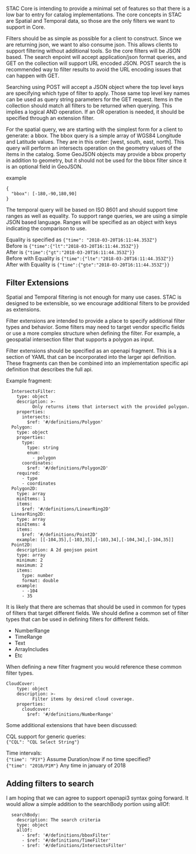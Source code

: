 STAC Core is intending to provide a minimal set of features so that there is a low bar to entry for catalog
implementations. The core concepts in STAC are Spatial and Temporal data, so those are the only filters we want
to support in Core.

Filters should be as simple as possible for a client to construct. Since we are returning json, we want to also
consume json. This allows clients to support filtering without additional tools. So the core filters will be 
JSON based. The search enpoint will accept application/json format queries, and GET on the collection will 
support URL encoded JSON. POST search the is recommended way to filter results to avoid the URL encoding 
issues that can happen with GET.

Searching using POST will accept a JSON object where the top level keys are specifying which type of filter
to apply. Those same top level key names can be used as query string parameters for the GET request. Items in the collection 
should match all filters to be returned when querying. This implies a logical AND operation. If
an OR operation is needed, it should be specified through an extension filter.

For the spatial query, we are starting with the simplest form for a client to generate: a bbox. The bbox query 
is a simple array of WGS84 Longitude and Latitude values. They are in this order: [west, south, east, north]. 
This query will perform an intersects operation on the geometry values of the items in the catalog. Some GeoJSON 
objects may provide a bbox property in addition to geometry, but it should not be used for the bbox filter since
it is an optional field in GeoJSON.

example
```
{
  "bbox": [-180,-90,180,90]
}
```

The temporal query will be based on ISO 8601 and should support time ranges as well as equality. To support range
queries, we are using a simple JSON based language. Ranges will be specified as an object with keys indicating the comparison to use.

Equality is specified as `{"time": "2018-03-20T16:11:44.353Z"}`  
Before is `{"time":{"lt":"2018-03-20T16:11:44.353Z"}}`  
After is `{"time":{"gt":"2018-03-20T16:11:44.353Z"}}`  
Before with Equality is `{"time":{"lte":"2018-03-20T16:11:44.353Z"}}`  
After with Equality is `{"time":{"gte":"2018-03-20T16:11:44.353Z"}}`  

Filter Extensions
-----------------

Spatial and Temporal filtering is not enough for many use cases. STAC is designed to be extensible, so we encourage additional filters to be provided as extensions.

Filter extensions are intended to provide a place to specify additional filter types and behavior. Some filters may need to target vendor specific fields or use a more complex structure when defining the filter. For example, a geospatial intersection filter that supports a polygon as input.

Filter extensions should be specified as an openapi fragment. This is a section of YAML that can be incorporated into the larger api definition. These fragments can then be combined into an implementation specific api definition that describes the full api.

Example fragment:
```
  IntersectsFilter:
    type: object
    description: >-
          Only returns items that intersect with the provided polygon.
    properties:
      intersects:
        $ref: '#/definitions/Polygon'
  Polygon:
    type: object
    properties:
      type:
        type: string
        enum:
          - polygon
      coordinates:
        $ref: '#/definitions/Polygon2D'
    required:
      - type
      - coordinates
  Polygon2D:
    type: array
    minItems: 1
    items:
      $ref: '#/definitions/LinearRing2D'
  LinearRing2D:
    type: array
    minItems: 4
    items:
      $ref: '#/definitions/Point2D'
    example: [[-104,35],[-103,35],[-103,34],[-104,34],[-104,35]]
  Point2D:
    description: A 2d geojson point
    type: array
    minimum: 2
    maximum: 2
    items:
      type: number
      format: double
    example:
      - -104
      - 35
```

It is likely that there are schemas that should be used in common for types of filters that target different fields. We should define a common set of filter types that can be used in defining filters for different fields.
- NumberRange
- TimeRange
- Text
- ArrayIncludes
- Etc

When defining a new filter fragment you would reference these common filter types.
```
CloudCover:
    type: object
    description: >-
          Filter items by desired cloud coverage.
    properties:
      cloudcover:
        $ref: '#/definitions/NumberRange'
```

Some additional extensions that have been discussed:

CQL support for generic queries:  
`{"CQL": "CQL Select String"}`

Time intervals:  
`{"time": "P1Y"}`  Assume Duration/now if no time specified?  
`{"time": "2018/P1M"}` Any time in january of 2018  


Adding filters to search
------------------------

I am hoping that we can agree to support openapi3 syntax going forward. It would allow a simple addition to the searchBody portion using allOf:
```
  searchBody:
    description: The search criteria
    type: object
    allOf:
      - $ref: '#/definitions/bboxFilter'
      - $ref: '#/definitions/TimeFilter'
      - $ref: '#/definitions/IntersectsFilter'
```

